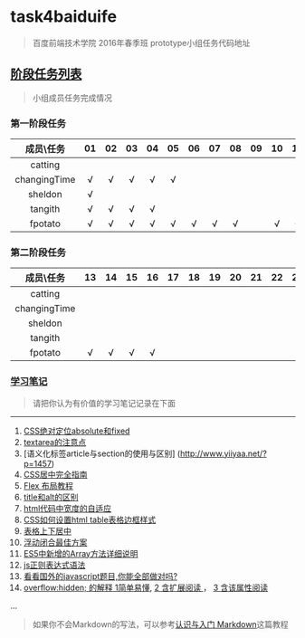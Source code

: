 # task4baiduife
> 百度前端技术学院 2016年春季班 prototype小组任务代码地址


## [阶段任务列表](http://ife.baidu.com/task/all)
> 小组成员任务完成情况

###  第一阶段任务          

| 成员\任务    | 01 | 02 | 03 | 04 | 05 | 06 | 07 | 08 | 09 | 10 | 11 | 12 |
|:------------:|:--:|:--:|:--:|:--:|:--:|:--:|:--:|:--:|:--:|:--:|:--:|:--:|
| catting      |    |    |    |    |    |    |    |    |    |    |    |    |
| changingTime | √  | √  | √  | √  | √  |    |    |    |    |    |    |    |    
| sheldon      | √  |    |    |    |    |    |    |    |    |    |    |    |
| tangith      | √  | √  | √  | √  |    |    |    |    |    |    |    |    |
| fpotato      | √  | √  | √  | √  | √  | √  | √  | √  |    | √  | √  | √  | 

###  第二阶段任务

| 成员\任务  | 13 | 14 | 15 | 16 | 17 | 18 | 19 | 20 | 21 | 22 | 23 | 24 | 25 | 26 | 27 | 28 | 29 | 30 | 31 | 32 | 33 | 34 | 35 | 36 |
|:----------:|:--:|:--:|:--:|:--:|:--:|:--:|:--:|:--:|:--:|:--:|:--:|:--:|:--:|:--:|:--:|:--:|:--:|:--:|:--:|:--:|:--:|:--:|:--:|:--:|
| catting    |    |    |    |    |    |    |    |    |    |    |    |    |    |    |    |    |    |    |    |    |    |    |    |    |
|changingTime|    |    |    |    |    |    |    |    |    |    |    |    |    |    |    |    |    |    |    |    |    |    |    |    |
| sheldon    |    |    |    |    |    |    |    |    |    |    |    |    |    |    |    |    |    |    |    |    |    |    |    |    |
| tangith    |    |    |    |    |    |    |    |    |    |    |    |    |    |    |    |    |    |    |    |    |    |    |    |    |
| fpotato    | √  | √  | √  | √  |    |    |    |    |    |    |    |    |    |    |    |    |    |    |    |    |    |    |    |    |


### [学习笔记](http://ife.baidu.com/note/all)
> 请把你认为有价值的学习笔记记录在下面


***
1. [CSS绝对定位absolute和fixed](http://ife.baidu.com/note/detail?noteId=41)
2. [textarea的注意点](http://www.monmonkey.com/rumenpian/html/textarea.html)
3. [语义化标签article与section的使用与区别] (http://www.yiiyaa.net/?p=1457)
4. [CSS居中完全指南](http://www.jianshu.com/p/2df4828adfd4)
5. [Flex 布局教程](http://www.ruanyifeng.com/blog/2015/07/flex-grammar.html?utm_source=tuicool)
6. [title和alt的区别](http://www.phpwind.net/read/2006363)
7. [html代码中宽度的自适应](http://zhidao.baidu.com/link?url=A4Uzqy5A3-Lu6oO5PiuRqeDeoOEcCReRZFcepI9pQmmhoysSFHH6wEwy1RXcaeB4FKU-JsLoHqUoKzNNkefXVtcd__PmeFg4LVQauB3h2pm)
8. [CSS如何设置html table表格边框样式]( http://www.divcss5.com/wenji/w503.shtml)
9. [表格上下居中 ](http://bbs.csdn.net/topics/360008038)
10. [浮动闭合最佳方案](http://www.daqianduan.com/3606.html)
11. [ES5中新增的Array方法详细说明](http://www.zhangxinxu.com/wordpress/2013/04/es5%E6%96%B0%E5%A2%9E%E6%95%B0%E7%BB%84%E6%96%B9%E6%B3%95/)
12. [js正则表达式语法](http://blog.csdn.net/zaifendou/article/details/5746988)
13. [看看国外的javascript题目,你能全部做对吗?](http://www.cnblogs.com/aaronjs/p/3172112.html)
14. [overflow:hidden; 的解释 1简单易懂](http://www.pc6.com/infoview/Article_51111_all.html),
[ 2 含扩展阅读 ](http://www.divcss5.com/rumen/r414.shtml)，
[ 3 含该属性阅读](http://www.zhangxinxu.com/wordpress/tag/overflowhidden/)

...



> 如果你不会Markdown的写法，可以参考[认识与入门 Markdown](http://sspai.com/25137)这篇教程
